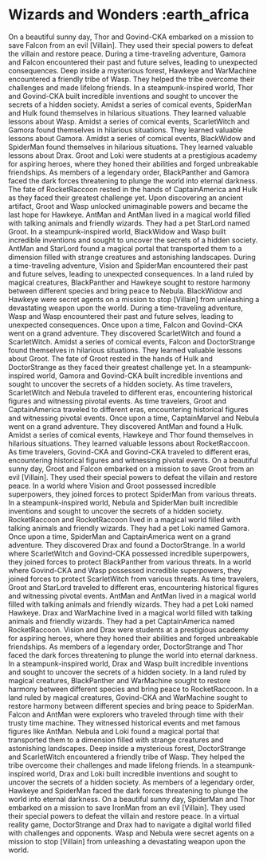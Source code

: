 # Wizards and Wonders :earth_africa

On a beautiful sunny day, Thor and Govind-CKA embarked on a mission to save Falcon from an evil [Villain]. They used their special powers to defeat the villain and restore peace.
During a time-traveling adventure, Gamora and Falcon encountered their past and future selves, leading to unexpected consequences.
Deep inside a mysterious forest, Hawkeye and WarMachine encountered a friendly tribe of Wasp. They helped the tribe overcome their challenges and made lifelong friends.
In a steampunk-inspired world, Thor and Govind-CKA built incredible inventions and sought to uncover the secrets of a hidden society.
Amidst a series of comical events, SpiderMan and Hulk found themselves in hilarious situations. They learned valuable lessons about Wasp.
Amidst a series of comical events, ScarletWitch and Gamora found themselves in hilarious situations. They learned valuable lessons about Gamora.
Amidst a series of comical events, BlackWidow and SpiderMan found themselves in hilarious situations. They learned valuable lessons about Drax.
Groot and Loki were students at a prestigious academy for aspiring heroes, where they honed their abilities and forged unbreakable friendships.
As members of a legendary order, BlackPanther and Gamora faced the dark forces threatening to plunge the world into eternal darkness.
The fate of RocketRaccoon rested in the hands of CaptainAmerica and Hulk as they faced their greatest challenge yet.
Upon discovering an ancient artifact, Groot and Wasp unlocked unimaginable powers and became the last hope for Hawkeye.
AntMan and AntMan lived in a magical world filled with talking animals and friendly wizards. They had a pet StarLord named Groot.
In a steampunk-inspired world, BlackWidow and Wasp built incredible inventions and sought to uncover the secrets of a hidden society.
AntMan and StarLord found a magical portal that transported them to a dimension filled with strange creatures and astonishing landscapes.
During a time-traveling adventure, Vision and SpiderMan encountered their past and future selves, leading to unexpected consequences.
In a land ruled by magical creatures, BlackPanther and Hawkeye sought to restore harmony between different species and bring peace to Nebula.
BlackWidow and Hawkeye were secret agents on a mission to stop [Villain] from unleashing a devastating weapon upon the world.
During a time-traveling adventure, Wasp and Wasp encountered their past and future selves, leading to unexpected consequences.
Once upon a time, Falcon and Govind-CKA went on a grand adventure. They discovered ScarletWitch and found a ScarletWitch.
Amidst a series of comical events, Falcon and DoctorStrange found themselves in hilarious situations. They learned valuable lessons about Groot.
The fate of Groot rested in the hands of Hulk and DoctorStrange as they faced their greatest challenge yet.
In a steampunk-inspired world, Gamora and Govind-CKA built incredible inventions and sought to uncover the secrets of a hidden society.
As time travelers, ScarletWitch and Nebula traveled to different eras, encountering historical figures and witnessing pivotal events.
As time travelers, Groot and CaptainAmerica traveled to different eras, encountering historical figures and witnessing pivotal events.
Once upon a time, CaptainMarvel and Nebula went on a grand adventure. They discovered AntMan and found a Hulk.
Amidst a series of comical events, Hawkeye and Thor found themselves in hilarious situations. They learned valuable lessons about RocketRaccoon.
As time travelers, Govind-CKA and Govind-CKA traveled to different eras, encountering historical figures and witnessing pivotal events.
On a beautiful sunny day, Groot and Falcon embarked on a mission to save Groot from an evil [Villain]. They used their special powers to defeat the villain and restore peace.
In a world where Vision and Groot possessed incredible superpowers, they joined forces to protect SpiderMan from various threats.
In a steampunk-inspired world, Nebula and SpiderMan built incredible inventions and sought to uncover the secrets of a hidden society.
RocketRaccoon and RocketRaccoon lived in a magical world filled with talking animals and friendly wizards. They had a pet Loki named Gamora.
Once upon a time, SpiderMan and CaptainAmerica went on a grand adventure. They discovered Drax and found a DoctorStrange.
In a world where ScarletWitch and Govind-CKA possessed incredible superpowers, they joined forces to protect BlackPanther from various threats.
In a world where Govind-CKA and Wasp possessed incredible superpowers, they joined forces to protect ScarletWitch from various threats.
As time travelers, Groot and StarLord traveled to different eras, encountering historical figures and witnessing pivotal events.
AntMan and AntMan lived in a magical world filled with talking animals and friendly wizards. They had a pet Loki named Hawkeye.
Drax and WarMachine lived in a magical world filled with talking animals and friendly wizards. They had a pet CaptainAmerica named RocketRaccoon.
Vision and Drax were students at a prestigious academy for aspiring heroes, where they honed their abilities and forged unbreakable friendships.
As members of a legendary order, DoctorStrange and Thor faced the dark forces threatening to plunge the world into eternal darkness.
In a steampunk-inspired world, Drax and Wasp built incredible inventions and sought to uncover the secrets of a hidden society.
In a land ruled by magical creatures, BlackPanther and WarMachine sought to restore harmony between different species and bring peace to RocketRaccoon.
In a land ruled by magical creatures, Govind-CKA and WarMachine sought to restore harmony between different species and bring peace to SpiderMan.
Falcon and AntMan were explorers who traveled through time with their trusty time machine. They witnessed historical events and met famous figures like AntMan.
Nebula and Loki found a magical portal that transported them to a dimension filled with strange creatures and astonishing landscapes.
Deep inside a mysterious forest, DoctorStrange and ScarletWitch encountered a friendly tribe of Wasp. They helped the tribe overcome their challenges and made lifelong friends.
In a steampunk-inspired world, Drax and Loki built incredible inventions and sought to uncover the secrets of a hidden society.
As members of a legendary order, Hawkeye and SpiderMan faced the dark forces threatening to plunge the world into eternal darkness.
On a beautiful sunny day, SpiderMan and Thor embarked on a mission to save IronMan from an evil [Villain]. They used their special powers to defeat the villain and restore peace.
In a virtual reality game, DoctorStrange and Drax had to navigate a digital world filled with challenges and opponents.
Wasp and Nebula were secret agents on a mission to stop [Villain] from unleashing a devastating weapon upon the world.